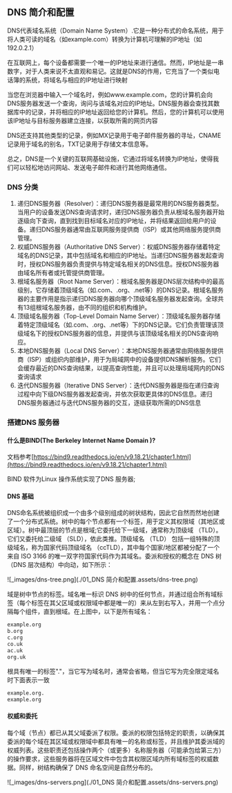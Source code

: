 ## DNS 简介和配置

DNS代表域名系统（Domain Name System）.它是一种分布式的命名系统，用于将人类可读的域名（如example.com）转换为计算机可理解的IP地址（如192.0.2.1）

在互联网上，每个设备都需要一个唯一的IP地址来进行通信。然而，IP地址是一串数字，对于人类来说不太直观和易记。这就是DNS的作用，它充当了一个类似电话簿的系统，将域名与相应的IP地址进行映射

当您在浏览器中输入一个域名时，例如www.example.com，您的计算机会向DNS服务器发送一个查询，询问与该域名对应的IP地址。DNS服务器会查找其数据库中的记录，并将相应的IP地址返回给您的计算机。然后，您的计算机可以使用该IP地址与目标服务器建立连接，以获取所需的网页内容

DNS还支持其他类型的记录，例如MX记录用于电子邮件服务器的寻址，CNAME记录用于域名的别名，TXT记录用于存储文本信息等。

总之，DNS是一个关键的互联网基础设施，它通过将域名转换为IP地址，使得我们可以轻松地访问网站、发送电子邮件和进行其他网络通信。



### DNS 分类

1. 递归DNS服务器（Resolver）：递归DNS服务器是最常用的DNS服务器类型。当用户的设备发送DNS查询请求时，递归DNS服务器负责从根域名服务器开始逐级向下查询，直到找到目标域名对应的IP地址，并将结果返回给用户的设备。递归DNS服务器通常由互联网服务提供商（ISP）或其他网络服务提供商管理。
2. 权威DNS服务器（Authoritative DNS Server）：权威DNS服务器存储着特定域名的DNS记录，其中包括域名和相应的IP地址。当递归DNS服务器发起查询时，授权DNS服务器负责提供与特定域名相关的DNS信息。授权DNS服务器由域名所有者或托管提供商管理。
3. 根域名服务器（Root Name Server）：根域名服务器是DNS层次结构中的最高级别，它存储着顶级域名（如.com、.org、.net等）的DNS记录。根域名服务器的主要作用是指示递归DNS服务器向哪个顶级域名服务器发起查询。全球共有13组根域名服务器，由不同的组织和机构维护。
4. 顶级域名服务器（Top-Level Domain Name Server）：顶级域名服务器存储着特定顶级域名（如.com、.org、.net等）下的DNS记录。它们负责管理该顶级域名下的授权DNS服务器的信息，并提供与该顶级域名相关的DNS查询响应。
5. 本地DNS服务器（Local DNS Server）：本地DNS服务器通常由网络服务提供商（ISP）或组织内部维护，用于为局域网中的设备提供DNS解析服务。它们会缓存最近的DNS查询结果，以提高查询性能，并且可以处理局域网内的DNS查询请求
6. 迭代DNS服务器（Iterative DNS Server）：迭代DNS服务器是指在递归查询过程中向下级DNS服务器发起查询，并依次获取更具体的DNS信息。递归DNS服务器通过与迭代DNS服务器的交互，逐级获取所需的DNS信息

### 搭建DNS 服务器

#### 什么是BIND(The Berkeley Internet Name Domain )?

文档参考[https://bind9.readthedocs.io/en/v9.18.21/chapter1.html](https://bind9.readthedocs.io/en/v9.18.21/chapter1.html)

BIND 软件为Linux 操作系统实现了DNS 服务器;

#### DNS 基础

DNS命名系统被组织成一个由多个级别组成的树状结构，因此它自然而然地创建了一个分布式系统。树中的每个节点都有一个标签，用于定义其权限域（其地区或区域）。树中最顶层的节点是根域;它委托给下一级域，通常称为顶级域 （TLD）。它们又委托给二级域 （SLD），依此类推。顶级域名 （TLD） 包括一组特殊的顶级域名，称为国家代码顶级域名 （ccTLD），其中每个国家/地区都被分配了一个来自 ISO 3166 的唯一双字符国家代码作为其域名。委派和授权的概念在 DNS 树（DNS 层次结构）中向动，如下所示：



![_images/dns-tree.png](./01_DNS 简介和配置.assets/dns-tree.png)

域是树中节点的标签。域名唯一标识 DNS 树中的任何节点，并通过组合所有域标签（每个标签在其父区域或权限域中都是唯一的）来从左到右写入，并用一个点分隔每个组件，直到根域。在上图中，以下是所有域名：

```bash
example.org
b.org
c.org
co.uk
ac.uk
org.uk

```

根具有唯一的标签"."，当它写为域名时，通常会省略，但当它写为完全限定域名时下面表示一致

```bash
example.org.
example.org
```

#### 权威和委托

每个域（节点）都已从其父域委派了权限。委派的权限包括特定的职责，以确保其委派的每个域在其区域或权限域中都具有唯一的名称或标签，并且维护其委派域的权威列表。这些职责还包括操作两个（或更多）名称服务器（可能承包给第三方）的操作要求，这些服务器将在区域文件中包含其权限区域内所有域标签的权威数据。同样，树结构确保了 DNS 命名空间是自然分布的。

![_images/dns-servers.png](./01_DNS 简介和配置.assets/dns-servers.png)

